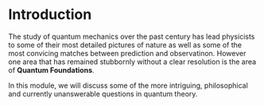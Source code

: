 # Introduction

The study of quantum mechanics over the past century has lead physicists to some of their most detailed pictures of nature as well as some of the most convicing matches between prediction and observatinon.  However one area that has remained stubbornly without a clear resolution is the area of **Quantum Foundations**. 

In this module, we will discuss some of the more intriguing, philosophical and currently unanswerable questions in quantum theory.